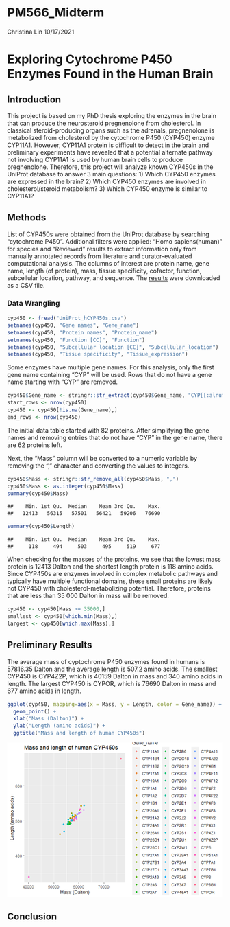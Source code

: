 PM566_Midterm
================
Christina Lin
10/17/2021

# Exploring Cytochrome P450 Enzymes Found in the Human Brain

## Introduction

This project is based on my PhD thesis exploring the enzymes in the
brain that can produce the neurosteroid pregnenolone from cholesterol.
In classical steroid-producing organs such as the adrenals, pregnenolone
is metabolized from cholesterol by the cytochrome P450 (CYP450) enzyme
CYP11A1. However, CYP11A1 protein is difficult to detect in the brain
and preliminary experiments have revealed that a potential alternate
pathway not involving CYP11A1 is used by human brain cells to produce
pregnenolone. Therefore, this project will analyze known CYP450s in the
UniProt database to answer 3 main questions: 1) Which CYP450 enzymes are
expressed in the brain? 2) Which CYP450 enzymes are involved in
cholesterol/steroid metabolism? 3) Which CYP450 enzyme is similar to
CYP11A1?

## Methods

List of CYP450s were obtained from the UniProt database by searching
“cytochrome P450”. Additional filters were applied: “Homo
sapiens(human)” for species and “Reviewed” results to extract
information only from manually annotated records from literature and
curator-evaluated computational analysis. The columns of interest are
protein name, gene name, length (of protein), mass, tissue specificity,
cofactor, function, subcellular location, pathway, and sequence. The
[results](https://www.uniprot.org/uniprot/?query=cytochrome%20p450&fil=organism%3A%22Homo%20sapiens%20(Human)%20%5B9606%5D%22%20AND%20reviewed%3Ayes&columns=id%2Centry%20name%2Cprotein%20names%2Cgenes%2Corganism%2Clength%2Cmass%2Ccomment(TISSUE%20SPECIFICITY)%2Ccomment(COFACTOR)%2Ccomment(FUNCTION)%2Ccomment(SUBCELLULAR%20LOCATION)%2Ccomment(PATHWAY)%2Csequence&sort=score)
were downloaded as a CSV file.

### Data Wrangling

``` r
cyp450 <- fread("UniProt_hCYP450s.csv")
setnames(cyp450, "Gene names", "Gene_name")
setnames(cyp450, "Protein names", "Protein_name")
setnames(cyp450, "Function [CC]", "Function")
setnames(cyp450, "Subcellular location [CC]", "Subcellular_location")
setnames(cyp450, "Tissue specificity", "Tissue_expression")
```

Some enzymes have multiple gene names. For this analysis, only the first
gene name containing “CYP” will be used. Rows that do not have a gene
name starting with “CYP” are removed.

``` r
cyp450$Gene_name <- stringr::str_extract(cyp450$Gene_name, "CYP[[:alnum:]]+")
start_rows <- nrow(cyp450)
cyp450 <- cyp450[!is.na(Gene_name),]
end_rows <- nrow(cyp450)
```

The initial data table started with 82 proteins. After simplifying the
gene names and removing entries that do not have “CYP” in the gene name,
there are 62 proteins left.

Next, the “Mass” column will be converted to a numeric variable by
removing the “,” character and converting the values to integers.

``` r
cyp450$Mass <- stringr::str_remove_all(cyp450$Mass, ",")
cyp450$Mass <- as.integer(cyp450$Mass)
summary(cyp450$Mass)
```

    ##    Min. 1st Qu.  Median    Mean 3rd Qu.    Max. 
    ##   12413   56315   57501   56421   59206   76690

``` r
summary(cyp450$Length)
```

    ##    Min. 1st Qu.  Median    Mean 3rd Qu.    Max. 
    ##     118     494     503     495     519     677

When checking for the masses of the proteins, we see that the lowest
mass protein is 12413 Dalton and the shortest length protein is 118
amino acids. Since CYP450s are enzymes involved in complex metabolic
pathways and typically have multiple functional domains, these small
proteins are likely not CYP450 with cholesterol-metabolizing potential.
Therefore, proteins that are less than 35 000 Dalton in mass will be
removed.

``` r
cyp450 <- cyp450[Mass >= 35000,]
smallest <- cyp450[which.min(Mass),]
largest <- cyp450[which.max(Mass),]
```

## Preliminary Results

The average mass of cyptochrome P450 enzymes found in humans is 57816.35
Dalton and the average length is 507.2 amino acids. The smallest CYP450
is CYP4Z2P, which is 40159 Dalton in mass and 340 amino acids in length.
The largest CYP450 is CYPOR, which is 76690 Dalton in mass and 677 amino
acids in length.

``` r
ggplot(cyp450, mapping=aes(x = Mass, y = Length, color = Gene_name)) +
  geom_point() +
  xlab("Mass (Dalton)") +
  ylab("Length (amino acids)") +
  ggtitle("Mass and length of human CYP450s")
```

![](README_files/figure-gfm/unnamed-chunk-5-1.png)<!-- -->

## Conclusion

